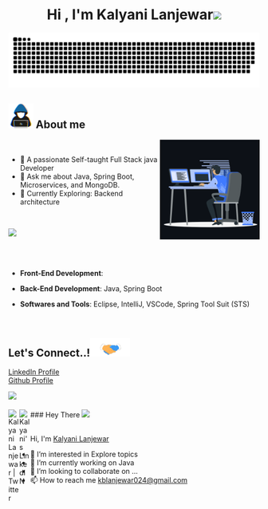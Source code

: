 <h1 align="center"><b>Hi , I'm Kalyani Lanjewar</b><img src="https://media.giphy.com/media/hvRJCLFzcasrR4ia7z/giphy.gif" width="35"></h1>

<!--- snake -->
<div align="center">
  <img  src="https://raw.githubusercontent.com/b1ink0/b1ink0/main/assets/grid-snake.svg"
       alt="snake" /></a>
</div>

## <picture><img src = "https://raw.githubusercontent.com/b1ink0/b1ink0/main/assets/about_me.gif" width = 50px></picture> **About me**

<p><img align="right" src="https://raw.githubusercontent.com/b1ink0/b1ink0/main/assets/animation_500.gif" alt="adam-pw" width="200"/></p>

<br>

- 🔭 A passionate Self-taught Full Stack java Developer
- 💬 Ask me about Java, Spring Boot, Microservices, and MongoDB.
- 🌱 Currently Exploring: Backend architecture
<br>

<img src="https://user-images.githubusercontent.com/73097560/115834477-dbab4500-a447-11eb-908a-139a6edaec5c.gif"><br><br>



<br>

<p align="center">

- **Front-End Development**: 

  
- **Back-End Development**: Java, Spring Boot

  
<!--
- **Languages**:


- **Cloud Hosting**:
---->
 

- **Softwares and Tools**: Eclipse, IntelliJ, VSCode, Spring Tool Suit (STS)


</p>

<br>




## <b> Let's Connect..!</b><img src="https://raw.githubusercontent.com/b1ink0/b1ink0/main/assets/handshake.gif" width ="80">

<a href="https://www.linkedin.com/in/kalyanilanjewar/" target="_blank">LinkedIn Profile</a>
<br>
<a href="https://github.com/kalyanilanjewar" target="_blank">Github Profile</a>
<br>
<div align='left'>


<img src="https://user-images.githubusercontent.com/73097560/115834477-dbab4500-a447-11eb-908a-139a6edaec5c.gif">
<br>
<br>
 <!------------------------------------------------->
### Hey There <img src="https://media.giphy.com/media/hvRJCLFzcasrR4ia7z/giphy.gif" width="25px"> 
 <a href="https://twitter.com/kalyani_2419">
  <img align="left" alt="Kalyani Lanjewar | Twitter" width="22px" src="https://raw.githubusercontent.com/peterthehan/peterthehan/master/assets/twitter.svg" />
</a>
 <a href="https://www.linkedin.com/in/kalyanilanjewar/">
  <img align="left" alt="Kalyani's LinkedIN" width="22px" src="https://raw.githubusercontent.com/peterthehan/peterthehan/master/assets/linkedin.svg" />
</a> 

 <br />
 <br />
 
 Hi, I'm [Kalyani Lanjewar]()
 
 - 👀 I’m interested in Explore topics
 - 🌱 I’m currently working on Java
 - 💞️ I’m looking to collaborate on ...
 - 📫 How to reach me kblanjewar024@gmail.com

<!---
Kalyani2419/Kalyani2419 is a ✨ special ✨ repository because its `README.md` (this file) appears on your GitHub profile.
You can click the Preview link to take a look at your changes.
--->


